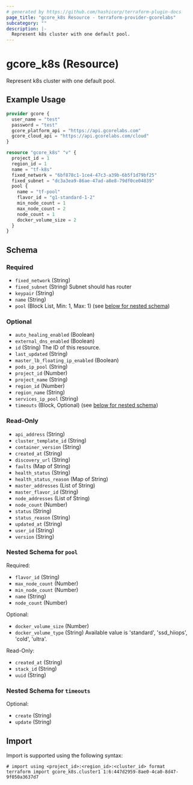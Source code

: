 ```yaml
---
# generated by https://github.com/hashicorp/terraform-plugin-docs
page_title: "gcore_k8s Resource - terraform-provider-gcorelabs"
subcategory: ""
description: |-
  Represent k8s cluster with one default pool.
---
```


# gcore_k8s (Resource)

Represent k8s cluster with one default pool.

## Example Usage

```terraform
provider gcore {
  user_name = "test"
  password = "test"
  gcore_platform_api = "https://api.gcorelabs.com"
  gcore_cloud_api = "https://api.gcorelabs.com/cloud"
}

resource "gcore_k8s" "v" {
  project_id = 1
  region_id = 1
  name = "tf-k8s"
  fixed_network = "6bf878c1-1ce4-47c3-a39b-6b5f1d79bf25"
  fixed_subnet = "dc3a3ea9-86ae-47ad-a8e8-79df0ce04839"
  pool {
    name = "tf-pool"
    flavor_id = "g1-standard-1-2"
    min_node_count = 1
    max_node_count = 2
    node_count = 1
    docker_volume_size = 2
  }
}
```

<!-- schema generated by tfplugindocs -->
## Schema

### Required

- `fixed_network` (String)
- `fixed_subnet` (String) Subnet should has router
- `keypair` (String)
- `name` (String)
- `pool` (Block List, Min: 1, Max: 1) (see [below for nested schema](#nestedblock--pool))

### Optional

- `auto_healing_enabled` (Boolean)
- `external_dns_enabled` (Boolean)
- `id` (String) The ID of this resource.
- `last_updated` (String)
- `master_lb_floating_ip_enabled` (Boolean)
- `pods_ip_pool` (String)
- `project_id` (Number)
- `project_name` (String)
- `region_id` (Number)
- `region_name` (String)
- `services_ip_pool` (String)
- `timeouts` (Block, Optional) (see [below for nested schema](#nestedblock--timeouts))

### Read-Only

- `api_address` (String)
- `cluster_template_id` (String)
- `container_version` (String)
- `created_at` (String)
- `discovery_url` (String)
- `faults` (Map of String)
- `health_status` (String)
- `health_status_reason` (Map of String)
- `master_addresses` (List of String)
- `master_flavor_id` (String)
- `node_addresses` (List of String)
- `node_count` (Number)
- `status` (String)
- `status_reason` (String)
- `updated_at` (String)
- `user_id` (String)
- `version` (String)

<a id="nestedblock--pool"></a>
### Nested Schema for `pool`

Required:

- `flavor_id` (String)
- `max_node_count` (Number)
- `min_node_count` (Number)
- `name` (String)
- `node_count` (Number)

Optional:

- `docker_volume_size` (Number)
- `docker_volume_type` (String) Available value is 'standard', 'ssd_hiiops', 'cold', 'ultra'.

Read-Only:

- `created_at` (String)
- `stack_id` (String)
- `uuid` (String)


<a id="nestedblock--timeouts"></a>
### Nested Schema for `timeouts`

Optional:

- `create` (String)
- `update` (String)

## Import

Import is supported using the following syntax:

```shell
# import using <project_id>:<region_id>:<cluster_id> format
terraform import gcore_k8s.cluster1 1:6:447d2959-8ae0-4ca0-8d47-9f050a3637d7
```
